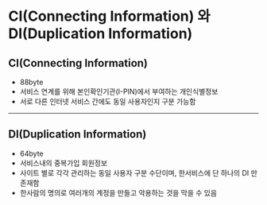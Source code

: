 # CI(Connecting Information) 와 DI(Duplication Information)

## CI(Connecting Information)

- 88byte
- 서비스 연계를 위해 본인확인기관(I-PIN)에서 부여하는 개인식별정보
- 서로 다른 인터넷 서비스 간에도 동일 사용자인지 구분 가능함

---

## DI(Duplication Information)

- 64byte
- 서비스내의 중복가입 회원정보
- 사이트 별로 각각 관리하는 동일 사용자 구분 수단이며, 한서비스에 단 하나의 DI 만 존재함
- 한사람의 명의로 여러개의 계정을 만들고 악용하는 것을 막을 수 있음